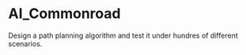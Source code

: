 # AI_Commonroad
Design a path planning algorithm and test it under hundres of different scenarios. 
